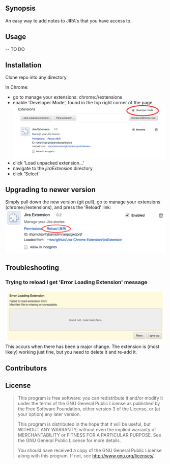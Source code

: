 ## Synopsis

An easy way to add notes to JIRA's that you have access to.

## Usage

-- TO DO

## Installation

Clone repo into any directory.

In Chrome:

* go to manage your extensions: chrome://extensions
* enable 'Developer Mode', found in the top right corner of the page
![Developer Mode link](docs/images/enable_developer_mode.png "Developer Mode")
* click 'Load unpacked extension...'
* navigate to the *jiraExtension* directory
* click 'Select'

## Upgrading to newer version

Simply pull down the new version (git pull), go to manage your extensions (chrome://extensions), and press the 'Reload' link: ![Reload link](docs/images/reload.png "Reload")


## Troubleshooting

### Trying to reload I get 'Error Loading Extension' message
![Error Loading Extension](docs/images/error_loading_ext.png "Error Loading Extension")
This occurs when there has been a major change.  The extension is (most likely) working just fine, but you need to delete it and re-add it.


## Contributors

## License

>This program is free software: you can redistribute it and/or modify
>it under the terms of the GNU General Public License as published by
>the Free Software Foundation, either version 3 of the License, or
>(at your option) any later version.
>
>This program is distributed in the hope that it will be useful,
>but WITHOUT ANY WARRANTY; without even the implied warranty of
>MERCHANTABILITY or FITNESS FOR A PARTICULAR PURPOSE.  See the
>GNU General Public License for more details.
>
>You should have received a copy of the GNU General Public License
>along with this program.  If not, see <http://www.gnu.org/licenses/>.
